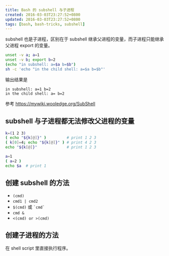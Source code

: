 ```yaml
---
title: Bash 的 subshell 与子进程
created: 2016-03-03T23:27:52+0800
updated: 2016-03-03T23:27:52+0800
tags: [bash, bash-tricks, subshell]
---
```



subshell 也是子进程，区别在于 subshell 继承父进程的变量，而子进程只能继承父进程 export 的变量。

```sh
unset -v a; a=1
unset -v b; export b=2
(echo "in subshell: a=$a b=$b")
sh -c 'echo "in the child shell: a=$a b=$b"'
```

输出结果是

```
in subshell: a=1 b=2
in the child shell: a= b=2
```

参考 https://mywiki.wooledge.org/SubShell

## subshell 与子进程都无法修改父进程的变量

```sh
k=(1 2 3)
( echo "${k[@]}" )         # print 1 2 3
( k[0]=4; echo "${k[@]}" ) # print 4 2 3
echo "${k[@]}"             # print 1 2 3

a=1
( a=2 )
echo $a  # print 1
```

## 创建 subshell 的方法

- `(cmd)`
- `cmd1 | cmd2`
- `$(cmd)` 或 `` `cmd` ``
- `cmd &`
- `<(cmd) or >(cmd)`

## 创建子进程的方法

在 shell script 里直接执行程序。
